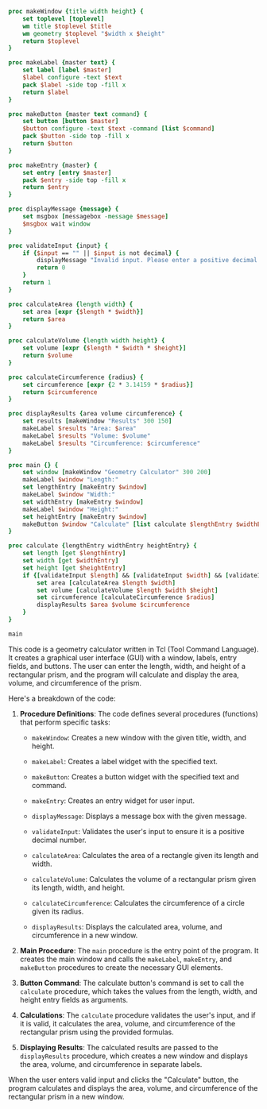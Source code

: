 ```tcl
proc makeWindow {title width height} {
    set toplevel [toplevel]
    wm title $toplevel $title
    wm geometry $toplevel "$width x $height"
    return $toplevel
}

proc makeLabel {master text} {
    set label [label $master]
    $label configure -text $text
    pack $label -side top -fill x
    return $label
}

proc makeButton {master text command} {
    set button [button $master]
    $button configure -text $text -command [list $command]
    pack $button -side top -fill x
    return $button
}

proc makeEntry {master} {
    set entry [entry $master]
    pack $entry -side top -fill x
    return $entry
}

proc displayMessage {message} {
    set msgbox [messagebox -message $message]
    $msgbox wait window
}

proc validateInput {input} {
    if {$input == "" || $input is not decimal} {
        displayMessage "Invalid input. Please enter a positive decimal number."
        return 0
    }
    return 1
}

proc calculateArea {length width} {
    set area [expr {$length * $width}]
    return $area
}

proc calculateVolume {length width height} {
    set volume [expr {$length * $width * $height}]
    return $volume
}

proc calculateCircumference {radius} {
    set circumference [expr {2 * 3.14159 * $radius}]
    return $circumference
}

proc displayResults {area volume circumference} {
    set results [makeWindow "Results" 300 150]
    makeLabel $results "Area: $area"
    makeLabel $results "Volume: $volume"
    makeLabel $results "Circumference: $circumference"
}

proc main {} {
    set window [makeWindow "Geometry Calculator" 300 200]
    makeLabel $window "Length:"
    set lengthEntry [makeEntry $window]
    makeLabel $window "Width:"
    set widthEntry [makeEntry $window]
    makeLabel $window "Height:"
    set heightEntry [makeEntry $window]
    makeButton $window "Calculate" [list calculate $lengthEntry $widthEntry $heightEntry]
}

proc calculate {lengthEntry widthEntry heightEntry} {
    set length [get $lengthEntry]
    set width [get $widthEntry]
    set height [get $heightEntry]
    if {[validateInput $length] && [validateInput $width] && [validateInput $height]} {
        set area [calculateArea $length $width]
        set volume [calculateVolume $length $width $height]
        set circumference [calculateCircumference $radius]
        displayResults $area $volume $circumference
    }
}

main
```

This code is a geometry calculator written in Tcl (Tool Command Language). It creates a graphical user interface (GUI) with a window, labels, entry fields, and buttons. The user can enter the length, width, and height of a rectangular prism, and the program will calculate and display the area, volume, and circumference of the prism.

Here's a breakdown of the code:

1. **Procedure Definitions**: The code defines several procedures (functions) that perform specific tasks:

    - `makeWindow`: Creates a new window with the given title, width, and height.

    - `makeLabel`: Creates a label widget with the specified text.

    - `makeButton`: Creates a button widget with the specified text and command.

    - `makeEntry`: Creates an entry widget for user input.

    - `displayMessage`: Displays a message box with the given message.

    - `validateInput`: Validates the user's input to ensure it is a positive decimal number.

    - `calculateArea`: Calculates the area of a rectangle given its length and width.

    - `calculateVolume`: Calculates the volume of a rectangular prism given its length, width, and height.

    - `calculateCircumference`: Calculates the circumference of a circle given its radius.

    - `displayResults`: Displays the calculated area, volume, and circumference in a new window.

2. **Main Procedure**: The `main` procedure is the entry point of the program. It creates the main window and calls the `makeLabel`, `makeEntry`, and `makeButton` procedures to create the necessary GUI elements.

3. **Button Command**: The calculate button's command is set to call the `calculate` procedure, which takes the values from the length, width, and height entry fields as arguments.

4. **Calculations**: The `calculate` procedure validates the user's input, and if it is valid, it calculates the area, volume, and circumference of the rectangular prism using the provided formulas.

5. **Displaying Results**: The calculated results are passed to the `displayResults` procedure, which creates a new window and displays the area, volume, and circumference in separate labels.

When the user enters valid input and clicks the "Calculate" button, the program calculates and displays the area, volume, and circumference of the rectangular prism in a new window.